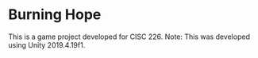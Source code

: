 # Burning Hope
This is a game project developed for CISC 226. Note: This was developed using Unity 2019.4.19f1.
